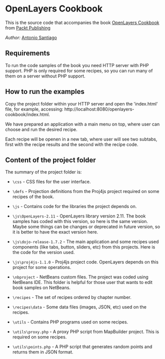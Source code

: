 OpenLayers Cookbook
===================

This is the source code that accompanies the book [OpenLayers Cookbook](http://acuriousanimal.com/blog/2012/09/02/openlayers-cookbook-is-out/)
from [Packt Publishing](http://www.packtpub.com/openlayers-create-gis-web-applications-cookbook/book)

*Author:* [Antonio Santiago](http://acuriousanimal.com)

Requirements
------------

To run the code samples of the book you need HTTP server with PHP support. 
PHP is only required for some recipes, so you can run many of them on a server 
without PHP support.

How to run the examples
-----------------------

Copy the project folder within your HTTP server and open the 'index.html' file,
for example, accessing: http://localhost:8080/openlayers-cookbook/index.html.

We have prepared an application with a main menu on top, where user can 
choose and run the desired recipe. 

Each recipe will be openen in a new tab, where user will see two subtabs, first with
the recipe results and the second with the recipe code.

Content of the project folder
-----------------------------

The summary of the project folder is:

* `\css` - CSS files for the user interface.

* `\defs` - Projection definitions from the Proj4js project required on some recipes of the book.

* `\js` - Contains code for the libraries the project depends on.

* `\js\OpenLayers-2.11` - OpenLayers library version 2.11. The book samples has coded with
                          this version, so here is the same version. Maybe some things can be changes
                          or deprecated in future version, so it is better to have the exact version here.

* `\js\dojo-release-1.7.2` - The main application and some recipes used components (like tabs, button,
                         sliders, etc) from this projects. Here is the code for the version used.

* `\js\proj4js-1.1.0` - Proj4js project code. OpenLayers depends on this project for some operations.

* `\nbproject` - NetBeans custom files. The project was coded using NetBeans IDE. This
         folder is helpful for those user that wants to edit book samples on NetBeans.

* `\recipes` - The set of recipes ordered by chapter number.

* `\recipes\data` - Some data files (images, JSON, etc) used on the recipes.

* `\utils` - Contains PHP programs used on some recipes.

* `\utils\proxy.php` - A proxy PHP script from MapBuilder project. This is required on some recipes.

* `\utils\points.php` - A PHP script that generates random points and returns them in JSON format.


